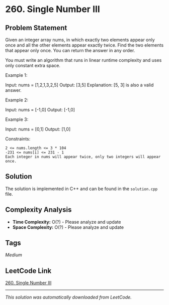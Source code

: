 # 260. Single Number III

## Problem Statement

Given an integer array nums, in which exactly two elements appear only once and all the other elements appear exactly twice. Find the two elements that appear only once. You can return the answer in any order.

You must write an algorithm that runs in linear runtime complexity and uses only constant extra space.

Example 1:

Input: nums = [1,2,1,3,2,5]
Output: [3,5]
Explanation:  [5, 3] is also a valid answer.

Example 2:

Input: nums = [-1,0]
Output: [-1,0]

Example 3:

Input: nums = [0,1]
Output: [1,0]

Constraints:

	2 <= nums.length <= 3 * 104
	-231 <= nums[i] <= 231 - 1
	Each integer in nums will appear twice, only two integers will appear once.

## Solution

The solution is implemented in C++ and can be found in the `solution.cpp` file.

## Complexity Analysis

- **Time Complexity:** O(?) - Please analyze and update
- **Space Complexity:** O(?) - Please analyze and update

## Tags

*Medium*

## LeetCode Link

[260. Single Number III](https://leetcode.com/problems/single-number-iii/)

---

*This solution was automatically downloaded from LeetCode.*

